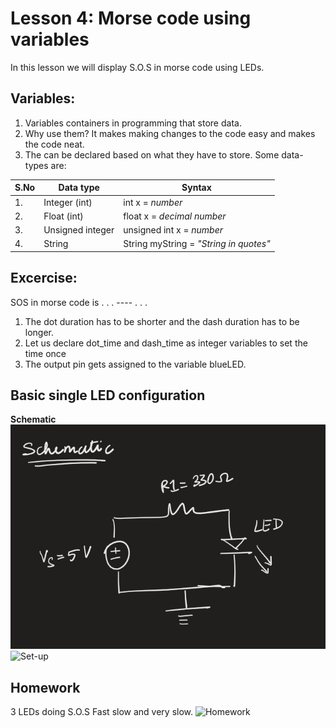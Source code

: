 # Lesson 4: Morse code using variables
In this lesson we will display S.O.S in morse code using LEDs.

## Variables:
1. Variables containers in programming that store data. 
2. Why use them? It makes making changes to the code easy and makes the code neat. 
2. The can be declared based on what they have to store. Some data-types are:

|S.No| Data type      | Syntax                         |
|----|----------------|--------------------------------|
|1.  |Integer (int)   |int x = <em>number<em>          |
|2.  |Float (int)     |float x = <em>decimal number<em>|
|3.  |Unsigned integer|unsigned int x = <em>number<em> |
|4.  |String          |String myString = <em>"String in quotes"<em> |


## Excercise:
SOS in morse code is  . . . ---- . . . 
1. The dot duration has to be shorter and the dash duration has to be longer. 
2. Let us declare dot_time and dash_time as integer variables to set the time once
3. The output pin gets assigned to the variable blueLED.

## Basic single LED configuration
**Schematic**
![Schematic](images/img2.png)
![Set-up](images/img1.png)

## Homework
3 LEDs doing S.O.S Fast slow and very slow.
![Homework](images/img3.png)